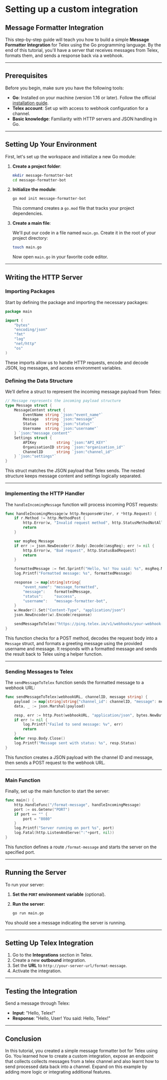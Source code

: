 
# Setting up a custom integration

## Message Formatter Integration

This step-by-step guide will teach you how to build a simple **Message Formatter Integration** for Telex using the Go programming language. By the end of this tutorial, you'll have a server that receives messages from Telex, formats them, and sends a response back via a webhook.

---

## Prerequisites

Before you begin, make sure you have the following tools:

- **Go**: Installed on your machine (version 1.16 or later). Follow the official [installation guide](https://golang.org/doc/install).
- **Telex account**: Set up with access to webhook configuration for a channel.
- **Basic knowledge**: Familiarity with HTTP servers and JSON handling in Go.

---

## Setting Up Your Environment

First, let's set up the workspace and initialize a new Go module:

1. **Create a project folder**:

   ```bash
   mkdir message-formatter-bot
   cd message-formatter-bot
   ```

2. **Initialize the module**:

   ```bash
   go mod init message-formatter-bot
   ```

   This command creates a `go.mod` file that tracks your project dependencies.

3. **Create a main file**:

   We'll put our code in a file named `main.go`. Create it in the root of your project directory:

   ```bash
   touch main.go
   ```

   Now open `main.go` in your favorite code editor.

---

## Writing the HTTP Server

### Importing Packages

Start by defining the package and importing the necessary packages:

```go
package main

import (
	"bytes"
	"encoding/json"
	"fmt"
	"log"
	"net/http"
	"os"
)
```

These imports allow us to handle HTTP requests, encode and decode JSON, log messages, and access environment variables.

### Defining the Data Structure

We’ll define a struct to represent the incoming message payload from Telex:

```go
// Message represents the incoming payload structure
type Message struct {
	MessageContent struct {
		EventName string `json:"event_name"`
		Message   string `json:"message"`
		Status    string `json:"status"`
		Username  string `json:"username"`
	} `json:"message_content"`
	Settings struct {
		APIKey         string `json:"API_KEY"`
		OrganisationID string `json:"organisation_id"`
		ChannelID      string `json:"channel_id"`
	} `json:"settings"`
}
```

This struct matches the JSON payload that Telex sends. The nested structure keeps message content and settings logically separated.

---

### Implementing the HTTP Handler

The `handleIncomingMessage` function will process incoming POST requests:

```go
func handleIncomingMessage(w http.ResponseWriter, r *http.Request) {
	if r.Method != http.MethodPost {
		http.Error(w, "Invalid request method", http.StatusMethodNotAllowed)
		return
	}

	var msgReq Message
	if err := json.NewDecoder(r.Body).Decode(&msgReq); err != nil {
		http.Error(w, "Bad request", http.StatusBadRequest)
		return
	}

	formattedMessage := fmt.Sprintf("Hello, %s! You said: %s", msgReq.MessageContent.Username, msgReq.MessageContent.Message)
	log.Printf("Formatted message: %s", formattedMessage)

	response := map[string]string{
		"event_name": "message_formatted",
		"message":    formattedMessage,
		"status":     "success",
		"username":   "message-formatter-bot",
	}
	w.Header().Set("Content-Type", "application/json")
	json.NewEncoder(w).Encode(response)

	sendMessageToTelex("https://ping.telex.im/v1/webhooks/your-webhook-id", msgReq.Settings.ChannelID, formattedMessage)
}
```

This function checks for a POST method, decodes the request body into a `Message` struct, and formats a greeting message using the provided username and message. It responds with a formatted message and sends the result back to Telex using a helper function.

---

### Sending Messages to Telex

The `sendMessageToTelex` function sends the formatted message to a webhook URL:

```go
func sendMessageToTelex(webhookURL, channelID, message string) {
	payload := map[string]string{"channel_id": channelID, "message": message}
	data, _ := json.Marshal(payload)

	resp, err := http.Post(webhookURL, "application/json", bytes.NewBuffer(data))
	if err != nil {
		log.Printf("Failed to send message: %v", err)
		return
	}
	defer resp.Body.Close()
	log.Printf("Message sent with status: %s", resp.Status)
}
```

This function creates a JSON payload with the channel ID and message, then sends a POST request to the webhook URL.

---

### Main Function

Finally, set up the main function to start the server:

```go
func main() {
	http.HandleFunc("/format-message", handleIncomingMessage)
	port := os.Getenv("PORT")
	if port == "" {
		port = "8080"
	}
	log.Printf("Server running on port %s", port)
	log.Fatal(http.ListenAndServe(":"+port, nil))
}
```

This function defines a route `/format-message` and starts the server on the specified port.

---

## Running the Server

To run your server:

1. **Set the `PORT` environment variable** (optional).
2. **Run the server**:

   ```bash
   go run main.go
   ```

You should see a message indicating the server is running.

---

## Setting Up Telex Integration

1. Go to the **Integrations** section in Telex.
2. Create a new **outbound** integration.
3. Set the **URL** to `http://your-server-url/format-message`.
4. Activate the integration.

---

## Testing the Integration

Send a message through Telex:

- **Input**: "Hello, Telex!"
- **Response**: "Hello, User! You said: Hello, Telex!"

---

## Conclusion
In this tutorial, you created a simple message formatter bot for Telex using Go. You learned how to create a custom integration, expose an endpoint that collects collects messages from a telex channel and also learnt how to send processed data back into a channel. Expand on this example by adding more logic or integrating additional features.

